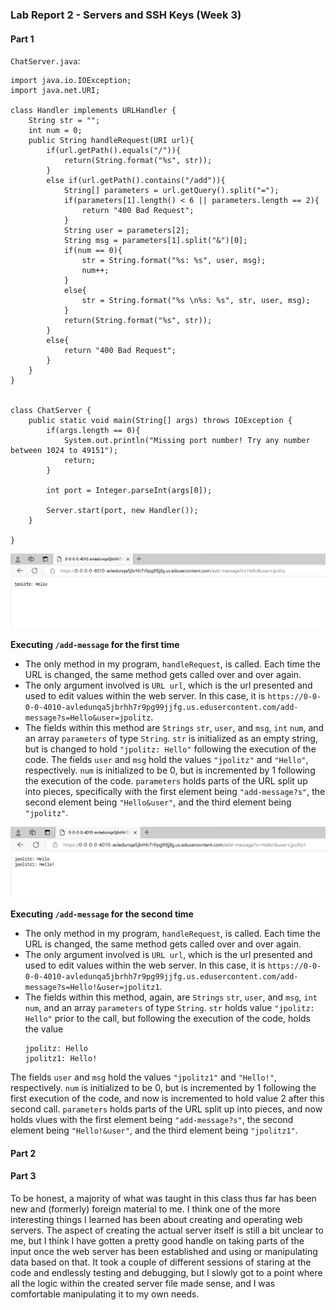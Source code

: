 ### Lab Report 2 - Servers and SSH Keys (Week 3)

#### Part 1 
`ChatServer.java`:
```
import java.io.IOException;
import java.net.URI;

class Handler implements URLHandler {
    String str = "";
    int num = 0;
    public String handleRequest(URI url){
        if(url.getPath().equals("/")){
            return(String.format("%s", str));
        }
        else if(url.getPath().contains("/add")){
            String[] parameters = url.getQuery().split("=");
            if(parameters[1].length() < 6 || parameters.length == 2){
                return "400 Bad Request";
            }
            String user = parameters[2];
            String msg = parameters[1].split("&")[0];
            if(num == 0){
                str = String.format("%s: %s", user, msg);
                num++;
            }
            else{
                str = String.format("%s \n%s: %s", str, user, msg);
            }
            return(String.format("%s", str));
        }
        else{
            return "400 Bad Request";
        }
    }   
}


class ChatServer {
    public static void main(String[] args) throws IOException {
        if(args.length == 0){
            System.out.println("Missing port number! Try any number between 1024 to 49151");
            return;
        }

        int port = Integer.parseInt(args[0]);

        Server.start(port, new Handler());
    }

}
```


![Image](Exec1.jpg)


__Executing `/add-message` for the first time__


* The only method in my program, `handleRequest`, is called. Each time the URL is changed, the same method gets called over and over again.
* The only argument involved is `URL url`, which is the url presented and used to edit values within the web server. In this case, it is `https://0-0-0-0-4010-avledunqa5jbrhh7r9pg99jjfg.us.edusercontent.com/add-message?s=Hello&user=jpolitz`.
* The fields within this method are `Strings` `str`, `user`, and `msg`, `int` `num`, and an array `parameters` of type `String`. `str` is initialized as an empty string, but is changed to hold `"jpolitz: Hello"` following the execution of the code. The fields `user` and `msg` hold the values `"jpolitz"` and `"Hello"`, respectively. `num` is initialized to be 0, but is incremented by 1 following the execution of the code. `parameters` holds parts of the URL split up into pieces, specifically with the first element being `"add-message?s"`, the second element being `"Hello&user"`, and the third element being `"jpolitz"`.

  
![Image](Exec2.jpg)


__Executing `/add-message` for the second time__


* The only method in my program, `handleRequest`, is called. Each time the URL is changed, the same method gets called over and over again.
* The only argument involved is `URL url`, which is the url presented and used to edit values within the web server. In this case, it is `https://0-0-0-0-4010-avledunqa5jbrhh7r9pg99jjfg.us.edusercontent.com/add-message?s=Hello!&user=jpolitz1`.
* The fields within this method, again, are `Strings` `str`, `user`, and `msg`, `int` `num`, and an array `parameters` of type `String`. `str` holds value `"jpolitz: Hello"` prior to the call, but following the execution of the code, holds the value
  ```
  jpolitz: Hello
  jpolitz1: Hello!
  ```
The fields `user` and `msg` hold the values `"jpolitz1"` and `"Hello!"`, respectively. `num` is initialized to be 0, but is incremented by 1 following the first execution of the code, and now is incremented to hold value 2 after this second call. `parameters` holds parts of the URL split up into pieces, and now holds vlues with the first element being `"add-message?s"`, the second element being `"Hello!&user"`, and the third element being `"jpolitz1"`.

  
#### Part 2


#### Part 3
To be honest, a majority of what was taught in this class thus far has been new and (formerly) foreign material to me. I think one of the more interesting things I learned has been about creating and operating web servers. The aspect of creating the actual server itself is still a bit unclear to me, but I think I have gotten a pretty good handle on taking parts of the input once the web server has been established and using or manipulating data based on that. It took a couple of different sessions of staring at the code and endlessly testing and debugging, but I slowly got to a point where all the logic within the created server file made sense, and I was comfortable manipulating it to my own needs.
